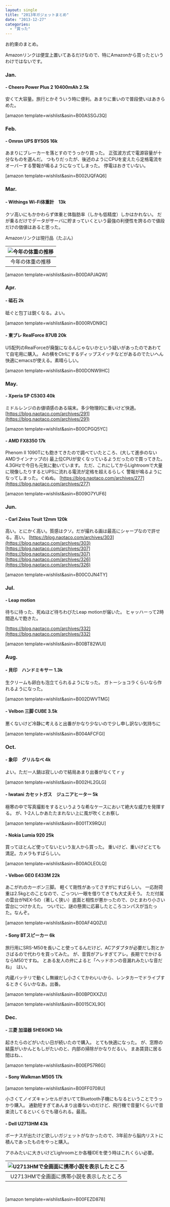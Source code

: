 ```yaml
---
layout: single
title: "2013年ガジェットまとめ"
date: "2013-12-27"
categories: 
  - "買った"
---
```


お約束のまとめ。

Amazonリンクは便宜上置いてあるだけなので、特にAmazonから買ったというわけではないです。

### Jan.

#### \- Cheero Power Plus 2 10400mAh 2.5k

安くて大容量。旅行とかそういう時に便利。あまりに重いので普段使いはあきらめた。

\[amazon template=wishlist&asin=B00ASSGJ3Q\]

### Feb.

#### \- Omron UPS BY50S 16k

あまりにブレーカーを落とすのでうっかり買った。 正弦波方式で電源容量が十分なものを選んだ。 つもりだったが、後述のようにCPUを変えたら定格電流をオーバーする警報が鳴るようになってしまった。 停電はおきていない。

\[amazon template=wishlist&asin=B002UQFAQ6\]

### Mar.

#### \- Withings Wi-Fi体重計　13k

クソ高いにもかかわらず体重と体脂肪率（しかも低精度）しかはかれない。 だが乗るだけでデータがサーバに貯まっていくという最強の利便性を誇るので値段だけの価値はあると思った。

Amazonリンクは現行品（たぶん）

| ![今年の体重の推移](https://blog.naotaco.com/assets/images/posts/2013/12/withings_2013-400x257.png) |
|:--:|
|  今年の体重の推移 |

\[amazon template=wishlist&asin=B00DAPJAQW\]

### Apr.

#### \- 砥石 2k

砥ぐと包丁は鋭くなる。よい。

\[amazon template=wishlist&asin=B000RVDN9C\]

#### \- 東プレ RealForce 87UB 20k

US配列のRealForceが廃盤になるんじゃないかという疑いがあったのであわてて自宅用に購入。 Aの横をCtrlにするディップスイッチなどがあるのでたいへん快適にemacsが使える。素晴らしい。

\[amazon template=wishlist&asin=B00DONW9HC\]

### May.

#### \- Xperia SP C5303 40k

ミドルレンジのお値頃感のある端末。多少物理的に重いけど快適。 [https://blog.naotaco.com/archives/291](https://blog.naotaco.com/archives/291)

\[amazon template=wishlist&asin=B00CPGQ5YC\]

#### \- AMD FX8350 17k

Phenom II 1090Tにも飽きてきたので調べていたところ、(大して進歩のないAMDラインナップの) 最上位CPUが安くなっているようだったので買ってきた。 4.3GHzで今日も元気に動いています。 ただ、これにしてからLightroomで大量に現像したりするとUPSに流れる電流が定格を超えるらしく 警報が鳴るようになってしまった。ぐぬぬ。 [https://blog.naotaco.com/archives/277](https://blog.naotaco.com/archives/277)

\[amazon template=wishlist&asin=B009O7YUF6\]

### Jun.

#### \- Carl Zeiss Touit 12mm 120k

高い。とにかく高い。質感はクソ。だが撮れる画は最高にシャープなので許せる。高い。 [https://blog.naotaco.com/archives/303](https://blog.naotaco.com/archives/303) [https://blog.naotaco.com/archives/307](https://blog.naotaco.com/archives/307) [https://blog.naotaco.com/archives/326](https://blog.naotaco.com/archives/326)

\[amazon template=wishlist&asin=B00COJN4TY\]

### Jul.

#### \- Leap motion

待ちに待った、死ぬほど待ちわびたLeap motionが届いた。 ヒャッハーって2時間遊んで飽きた。

[https://blog.naotaco.com/archives/332](https://blog.naotaco.com/archives/332)

\[amazon template=wishlist&asin=B00BT82WUI\]

### Aug.

#### \- 貝印　ハンドミキサー 1.3k

生クリームも卵白も泡立てられるようになった。 ガトーショコラくらいなら作れるようになった。

\[amazon template=wishlist&asin=B002DWVTMG\]

#### \- Velbon 三脚 CUBE 3.5k

悪くないけど冷静に考えると出番がかなり少ないので少し申し訳ない気持ちに

\[amazon template=wishlist&asin=B004AFCFGI\]

### Oct.

#### \- 象印　グリルなべ 4k

よい。ただ一人鍋は寂しいので結局あまり出番がなくてｒｙ

\[amazon template=wishlist&asin=B002HL2GLG\]

#### \- Iwatani カセットガス　ジュニアヒーター 5k

極寒の中で写真撮影をするというような希なケースにおいて絶大な威力を発揮する。 が、1-2人しかあたたまれない上に風が吹くとお察し

\[amazon template=wishlist&asin=B001TX9RQU\]

#### \- Nokia Lumia 920 25k

買ってほとんど使ってないという友人から買った。 重いけど、重いけどとても満足。カメラもすばらしい。

\[amazon template=wishlist&asin=B00AOLEOLQ\]

#### \- Velbon GEO E433M 22k

あこがれのカーボン三脚。 軽くて剛性があってさすがにすばらしい。 一応耐荷重は2.5kgとのことなので、ごっつい一眼を借りてきても大丈夫そう。 ただ付属の雲台がNEX-5の（著しく狭い）底面と相性が悪かったので、ひとまわり小さい雲台につけかえた。 ついでに、謎の懸賞に応募したところコンパスが当たった。なんぞ。

\[amazon template=wishlist&asin=B00AF4Q0ZU\]

#### \- Sony BTスピーカー 6k

旅行用にSRS-M50を長いこと使ってるんだけど、ACアダプタが必要だし割とかさばるので代わりを買ってみた。 が、音質がアレすぎてアレ。長期ででかけるならM50ですね。 とある友人の弁によると「ヘッドホンの音漏れみたいな音だね」　はい。

内蔵バッテリで動くし無線だし小さくてかわいいから、レンタカーでドライブするときくらいかなあ。出番。

\[amazon template=wishlist&asin=B00BPDXXZU\]

\[amazon template=wishlist&asin=B0015CXL9O\]

### Dec.

#### \- 三菱 加湿器 SHE60KD 14k

起きたらのどがいたい日が続いたので購入。 とても快適になった。 が、窓際の結露がいかんともしがたいのと、内部の掃除がかなりだるい。 まあ賃貸に居る間はね、、

\[amazon template=wishlist&asin=B00EP57R6G\]

#### \- Sony Walkman M505 17k

\[amazon template=wishlist&asin=B00FF0708U\]

小さくてノイズキャンセルがきいててBluetooth子機にもなるということでうっかり購入。 通勤短すぎてあんまり出番ないのだけど、飛行機で音量1くらいで音楽流してるといくらでも寝られる。最高。

#### \- Dell U2713HM 43k

ボーナスが出たけど欲しいガジェットがなかったので、3年前から脳内リストに積んであったものをやっと購入。

アホみたいに大きいけどLighroomとか各種IDEを使う時はこれくらい必要。

| ![U2713HMで全画面に携帯小説を表示したところ](https://blog.naotaco.com/assets/images/posts/2013/12/u2713hm-400x225.png) |
|:--:|
|  U2713HMで全画面に携帯小説を表示したところ |

 

\[amazon template=wishlist&asin=B00FEZD878\]
